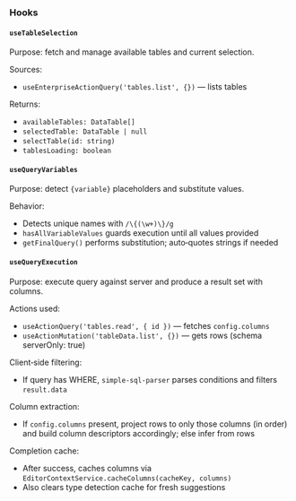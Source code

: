 ### Hooks

#### `useTableSelection`
Purpose: fetch and manage available tables and current selection.

Sources:
- `useEnterpriseActionQuery('tables.list', {})` — lists tables

Returns:
- `availableTables: DataTable[]`
- `selectedTable: DataTable | null`
- `selectTable(id: string)`
- `tablesLoading: boolean`

#### `useQueryVariables`
Purpose: detect `{variable}` placeholders and substitute values.

Behavior:
- Detects unique names with `/\{(\w+)\}/g`
- `hasAllVariableValues` guards execution until all values provided
- `getFinalQuery()` performs substitution; auto‑quotes strings if needed

#### `useQueryExecution`
Purpose: execute query against server and produce a result set with columns.

Actions used:
- `useActionQuery('tables.read', { id })` — fetches `config.columns`
- `useActionMutation('tableData.list', {})` — gets rows (schema serverOnly: true)

Client‑side filtering:
- If query has WHERE, `simple-sql-parser` parses conditions and filters `result.data`

Column extraction:
- If `config.columns` present, project rows to only those columns (in order) and build column descriptors accordingly; else infer from rows

Completion cache:
- After success, caches columns via `EditorContextService.cacheColumns(cacheKey, columns)`
- Also clears type detection cache for fresh suggestions


